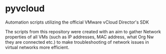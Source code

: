# pyvcloud
Automation scripts utilizing the official VMware vCloud Director's SDK

The scripts from this repository were created with an aim to gather Network properties of all VMs (such as IP addresses, MAC address, what Org Nw they are connected etc.) to make troubleshooting of network issues in virtual networks more efficient.      
